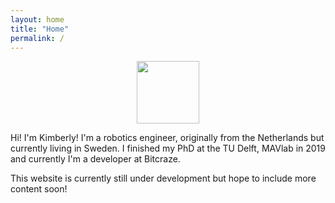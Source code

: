 ```yaml
---
layout: home
title: "Home"
permalink: /
---
```


<p align="center">
<img width="100" height="100" src="/images/kim_picture.png">
</p>

Hi! I'm Kimberly! I'm a robotics engineer, originally from the Netherlands but currently living in Sweden.  I finished my PhD at the TU Delft, MAVlab in 2019 and currently I'm a developer at Bitcraze.

This website is currently still under development but hope to include more content soon!